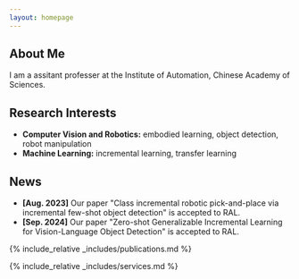 ```yaml
---
layout: homepage
---
```


## About Me

I am a assitant professer at the Institute of Automation, Chinese Academy of Sciences.

## Research Interests

- **Computer Vision and Robotics:** embodied learning, object detection, robot manipulation
- **Machine Learning:** incremental learning, transfer learning

## News

- **[Aug. 2023]** Our paper "Class incremental robotic pick-and-place via incremental few-shot object detection" is accepted to RAL.
- **[Sep. 2024]** Our paper "Zero-shot Generalizable Incremental Learning for Vision-Language Object Detection" is accepted to RAL.

{% include_relative _includes/publications.md %}

{% include_relative _includes/services.md %}
